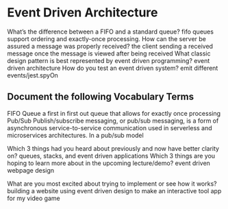 # Event Driven Architecture

What’s the difference between a FIFO and a standard queue?
fifo queues support ordering and exactly-once processing.
How can the server be assured a message was properly received?
the client sending a received message once the message is viewed after being received
What classic design pattern is best represented by event driven programming?
event driven architecture
How do you test an event driven system?
emit different events/jest.spyOn

## Document the following Vocabulary Terms

FIFO Queue
a first in first out queue that allows for exactly once processing
Pub/Sub
Publish/subscribe messaging, or pub/sub messaging, is a form of asynchronous service-to-service communication used in serverless and microservices architectures. In a pub/sub model
<!--https://aws.amazon.com/pub-sub-messaging/#:~:text=Publish%2Fsubscribe%20messaging%2C%20or%20pub,the%20subscribers%20to%20the%20topic. assisted with this answer-->

Which 3 things had you heard about previously and now have better clarity on?
queues, stacks, and event driven applications
Which 3 things are you hoping to learn more about in the upcoming lecture/demo?
event driven webpage design

What are you most excited about trying to implement or see how it works?
building a website using event driven design to make an interactive tool app for my video game
